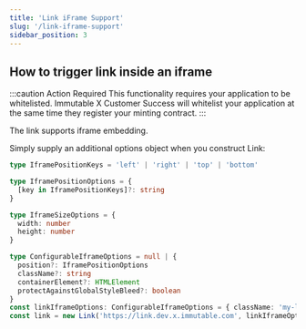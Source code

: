 ```yaml
---
title: 'Link iFrame Support'
slug: '/link-iframe-support'
sidebar_position: 3
---
```


## How to trigger link inside an iframe

:::caution Action Required
This functionality requires your application to be whitelisted. Immutable X Customer Success will whitelist your application at the same time they register your minting contract.
:::

The link supports iframe embedding.

Simply supply an additional options object when you construct Link:

```typescript
type IframePositionKeys = 'left' | 'right' | 'top' | 'bottom'

type IframePositionOptions = {
  [key in IframePositionKeys]?: string
}

type IframeSizeOptions = {
  width: number
  height: number
}

type ConfigurableIframeOptions = null | {
  position?: IframePositionOptions
  className?: string
  containerElement?: HTMLElement
  protectAgainstGlobalStyleBleed?: boolean
}
const linkIframeOptions: ConfigurableIframeOptions = { className: 'my-link-iframe' }
const link = new Link('https://link.dev.x.immutable.com', linkIframeOptions)
```
